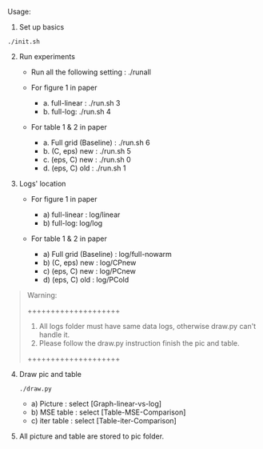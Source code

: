 Usage:

1. Set up basics

```shell
./init.sh
```

2. Run experiments
    * Run all the following setting : ./runall

    * For figure 1 in paper
        * a. full-linear : ./run.sh 3
        * b. full-log: ./run.sh 4

    * For table 1 & 2 in paper
        * a. Full grid (Baseline) : ./run.sh 6
        * b. (C, eps) new : ./run.sh 5
        * c. (eps, C) new : ./run.sh 0
        * d. (eps, C) old : ./run.sh 1


3. Logs' location

    * For figure 1 in paper
        * a) full-linear : log/linear
        * b) full-log: log/log

    * For table 1 & 2 in paper
        * a) Full grid (Baseline) : log/full-nowarm
        * b) (C, eps) new : log/CPnew
        * c) (eps, C) new : log/PCnew
        * d) (eps, C) old : log/PCold

>Warning:
>
>++++++++++++++++++++
>1. All logs folder must have same data logs, otherwise draw.py can't handle it.
>2. Please follow the draw.py instruction finish the pic and table.
>
>++++++++++++++++++++

4. Draw pic and table
    ```shell
    ./draw.py
    ```

    * a) Picture : select [Graph-linear-vs-log]
    * b) MSE table : select [Table-MSE-Comparison]
    * c) iter table : select [Table-iter-Comparison]

6. All picture and table are stored to pic folder.
